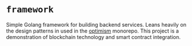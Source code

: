 # `framework`

Simple Golang framework for building backend services.
Leans heavily on the design patterns in used in the
[optimism](https://github.com/ethereum-optimism/optimism/) monorepo.
This project is a demonstration of blockchain technology and smart contract integration.